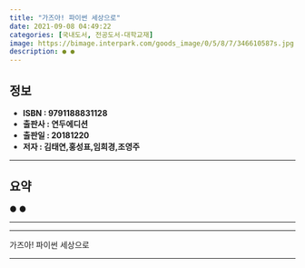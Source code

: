```yaml
---
title: "가즈아! 파이썬 세상으로"
date: 2021-09-08 04:49:22
categories: [국내도서, 전공도서-대학교재]
image: https://bimage.interpark.com/goods_image/0/5/8/7/346610587s.jpg
description: ● ●
---
```


## **정보**

- **ISBN : 9791188831128**
- **출판사 : 연두에디션**
- **출판일 : 20181220**
- **저자 : 김태연,홍성표,임희경,조영주**

------



## **요약**

●  ●  

------



------


가즈아! 파이썬 세상으로 

------



